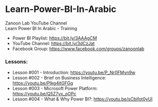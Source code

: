 # Learn-Power-BI-In-Arabic
Zanoon Lab YouTube Channel<br/>
Learn Power BI In Arabic - Training<br/>

- Power BI Playlist:  https://bit.ly/3AAAgCM
- YouTube Channel: https://bit.ly/3dCzJat
- Facebook Group: https://www.facebook.com/groups/zanoonlab

### Lessons:
- Lesson #001 - Introduction:                   https://youtu.be/P_Nr0FMyn9w
- Lesson #002 - Brief on Business Intelligence: https://youtu.be/PIkg4itGFGg
- Lesson #003 - Microsoft Power Platform:       https://youtu.be/Q5Z7yx_oOPc
- Lesson #004 - What & Why Power BI?:           https://youtu.be/sCbifot0yUI
